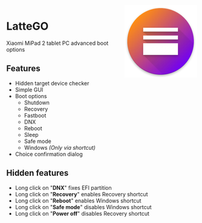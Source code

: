 <img src="https://raw.githubusercontent.com/Keddnyo/LatteGO/master/app/src/main/res/mipmap-xxxhdpi/ic_launcher.png" align="right"/>

# LatteGO
Xiaomi MiPad 2 tablet PC advanced boot options
## Features
* Hidden target device checker
* Simple GUI
* Boot options
  * Shutdown
  * Recovery
  * Fastboot
  * DNX
  * Reboot
  * Sleep
  * Safe mode
  * Windows *(Only via shortcut)*
* Choice confirmation dialog
## Hidden features
  * Long click on "**DNX**" fixes EFI partition
  * Long click on "**Recovery**" enables Recovery shortcut
  * Long click on "**Reboot**" enables Windows shortcut
  * Long click on "**Safe mode**" disables Windows shortcut
  * Long click on "**Power off**" disables Recovery shortcut
